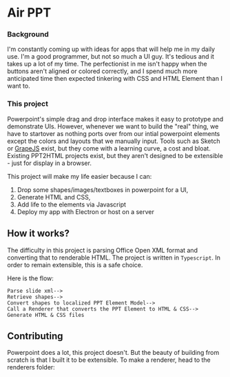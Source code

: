 # Air PPT

### Background

I'm constantly coming up with ideas for apps that will help me in my daily use. I'm a good programmer, but not so much a UI guy. It's tedious and it takes up a lot of my time. The perfectionist in me isn't happy when the buttons aren't aligned or colored correctly, and I spend much more anticipated time then expected tinkering with CSS and HTML Element than I want to.

### This project

Powerpoint's simple drag and drop interface makes it easy to prototype and demonstrate UIs. However, whenever we want to build the "real" thing, we have to startover as nothing ports over from our intial powerpoint elements except the colors and layouts that we manually input. Tools such as Sketch or [GrapeJS](https://grapesjs.com/) exist, but they come with a learning curve, a cost and bloat. Existing PPT2HTML projects exist, but they aren't designed to be extensible - just for display in a browser.

This project will make my life easier because I can:

1.  Drop some shapes/images/textboxes in powerpoint for a UI,
2.  Generate HTML and CSS,
3.  Add life to the elements via Javascript
4.  Deploy my app with Electron or host on a server

## How it works?

The difficulty in this project is parsing Office Open XML format and converting that to renderable HTML. The project is written in `Typescript`. In order to remain extensible, this is a safe choice.

Here is the flow:

    Parse slide xml-->
    Retrieve shapes-->
    Convert shapes to localized PPT Element Model-->
    Call a Renderer that converts the PPT Element to HTML & CSS-->
    Generate HTML & CSS files

## Contributing

Powerpoint does a lot, this project doesn't. But the beauty of building from scratch is that I built it to be extensible. To make a renderer, head to the renderers folder:

```

```
